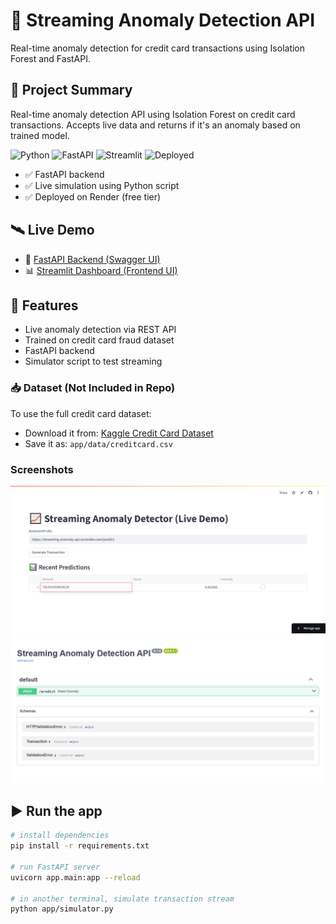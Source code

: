 # 🧠 Streaming Anomaly Detection API

Real-time anomaly detection for credit card transactions using Isolation Forest and FastAPI.

## 🚀 Project Summary

Real-time anomaly detection API using Isolation Forest on credit card transactions. Accepts live data and returns if it's an anomaly based on trained model.

![Python](https://img.shields.io/badge/Made%20With-Python-blue)
![FastAPI](https://img.shields.io/badge/API-FastAPI-green)
![Streamlit](https://img.shields.io/badge/UI-Streamlit-orange)
![Deployed](https://img.shields.io/badge/Hosted%20On-Render%20+%20Streamlit-brightgreen)

- ✅ FastAPI backend
- ✅ Live simulation using Python script
- ✅ Deployed on Render (free tier)

## 🛰️ Live Demo

- 🔗 [FastAPI Backend (Swagger UI)](https://streaming-anomaly-api.onrender.com/docs)
- 📊 [Streamlit Dashboard (Frontend UI)](https://streaming-anomaly-api.streamlit.app)

## 🧠 Features

- Live anomaly detection via REST API
- Trained on credit card fraud dataset
- FastAPI backend
- Simulator script to test streaming

### 📥 Dataset (Not Included in Repo)

To use the full credit card dataset:

- Download it from: [Kaggle Credit Card Dataset](https://www.kaggle.com/mlg-ulb/creditcardfraud)
- Save it as: `app/data/creditcard.csv`

### Screenshots

![Streamlit UI](https://raw.githubusercontent.com/SykamRaju/Streaming-Anomaly-API/refs/heads/main/app/static/screenshot2.png)
![FastAPI Backend (Swagger UI)](https://raw.githubusercontent.com/SykamRaju/Streaming-Anomaly-API/refs/heads/main/app/static/screenshot1.png)

## ▶️ Run the app

```bash
# install dependencies
pip install -r requirements.txt

# run FastAPI server
uvicorn app.main:app --reload

# in another terminal, simulate transaction stream
python app/simulator.py
```
